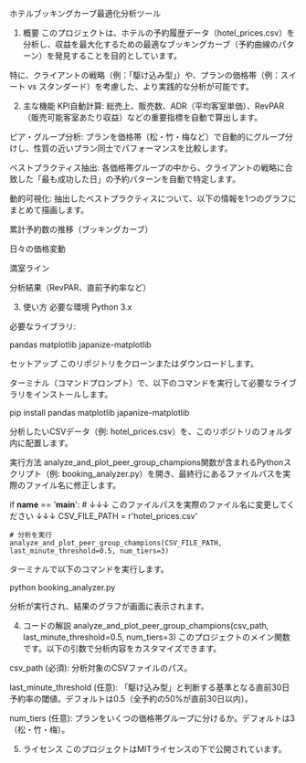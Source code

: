 ホテルブッキングカーブ最適化分析ツール
1. 概要
このプロジェクトは、ホテルの予約履歴データ（hotel_prices.csv）を分析し、収益を最大化するための最適なブッキングカーブ（予約曲線のパターン）を発見することを目的としています。

特に、クライアントの戦略（例：「駆け込み型」）や、プランの価格帯（例：スイート vs スタンダード）を考慮した、より実践的な分析が可能です。

2. 主な機能
KPI自動計算: 総売上、販売数、ADR（平均客室単価）、RevPAR（販売可能客室あたり収益）などの重要指標を自動で算出します。

ピア・グループ分析: プランを価格帯（松・竹・梅など）で自動的にグループ分けし、性質の近いプラン同士でパフォーマンスを比較します。

ベストプラクティス抽出: 各価格帯グループの中から、クライアントの戦略に合致した「最も成功した日」の予約パターンを自動で特定します。

動的可視化: 抽出したベストプラクティスについて、以下の情報を1つのグラフにまとめて描画します。

累計予約数の推移（ブッキングカーブ）

日々の価格変動

満室ライン

分析結果（RevPAR、直前予約率など）

3. 使い方
必要な環境
Python 3.x

必要なライブラリ:

pandas
matplotlib
japanize-matplotlib


セットアップ
このリポジトリをクローンまたはダウンロードします。

ターミナル（コマンドプロンプト）で、以下のコマンドを実行して必要なライブラリをインストールします。

pip install pandas matplotlib japanize-matplotlib

分析したいCSVデータ（例: hotel_prices.csv）を、このリポジトリのフォルダ内に配置します。

実行方法
analyze_and_plot_peer_group_champions関数が含まれるPythonスクリプト（例: booking_analyzer.py）を開き、最終行にあるファイルパスを実際のファイル名に修正します。

if __name__ == '__main__':
    # ↓↓↓ このファイルパスを実際のファイル名に変更してください ↓↓↓
    CSV_FILE_PATH = r'hotel_prices.csv'

    # 分析を実行
    analyze_and_plot_peer_group_champions(CSV_FILE_PATH, last_minute_threshold=0.5, num_tiers=3)

ターミナルで以下のコマンドを実行します。

python booking_analyzer.py

分析が実行され、結果のグラフが画面に表示されます。

4. コードの解説
analyze_and_plot_peer_group_champions(csv_path, last_minute_threshold=0.5, num_tiers=3)
このプロジェクトのメイン関数です。以下の引数で分析内容をカスタマイズできます。

csv_path (必須): 分析対象のCSVファイルのパス。

last_minute_threshold (任意): 「駆け込み型」と判断する基準となる直前30日予約率の閾値。デフォルトは0.5（全予約の50%が直前30日以内）。

num_tiers (任意): プランをいくつの価格帯グループに分けるか。デフォルトは3（松・竹・梅）。

5. ライセンス
このプロジェクトはMITライセンスの下で公開されています。